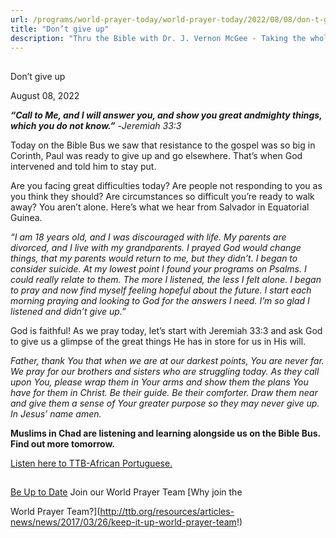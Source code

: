 ```yaml
---
url: /programs/world-prayer-today/world-prayer-today/2022/08/08/don-t-give-up
title: "Don’t give up"
description: "Thru the Bible with Dr. J. Vernon McGee - Taking the whole Word to the whole world"
---
```







## 
 Don’t give up


August 08, 2022




***“Call to Me, and I will answer you, and show you great andmighty things, which you do not know.”*** -*Jeremiah 33:3*

Today on the Bible Bus we saw that resistance to the gospel was so big in Corinth, Paul was ready to give up and go elsewhere. That’s when God intervened and told him to stay put. 

Are you facing great difficulties today? Are people not responding to you as you think they should? Are circumstances so difficult you’re ready to walk away? You aren’t alone. Here’s what we hear from Salvador in Equatorial Guinea.

*“I am 18 years old, and I was discouraged with life. My parents are divorced, and I live with my grandparents. I prayed God would change things, that my parents would return to me, but they didn’t. I began to consider suicide. At my lowest point I found your programs on Psalms. I could really relate to them. The more I listened, the less I felt alone. I began to pray and now find myself feeling hopeful about the future. I start each morning praying and looking to God for the answers I need. I’m so glad I listened and didn’t give up.”*

God is faithful! As we pray today, let’s start with Jeremiah 33:3 and ask God to give us a glimpse of the great things He has in store for us in His will.

*Father, thank You that when we are at our darkest points, You are never far. We pray for our brothers and sisters who are struggling today. As they call upon You, please wrap them in Your arms and show them the plans You have for them in Christ. Be their guide. Be their comforter. Draw them near and give them a sense of Your greater purpose so they may never give up. In Jesus’ name amen.*

**Muslims in Chad are listening and learning alongside us on the Bible Bus. Find out more tomorrow.**

[Listen here to TTB-African Portuguese.](https://ttb.twr.org/home/day,197/language,POR-AFR)







## 




[Be Up to Date](http://feeds.feedburner.com/WorldPrayerToday "World Prayer Today RSS Feed")
Join our World Prayer Team
[Why join the  

World Prayer Team?](http://ttb.org/resources/articles-news/news/2017/03/26/keep-it-up-world-prayer-team!)




